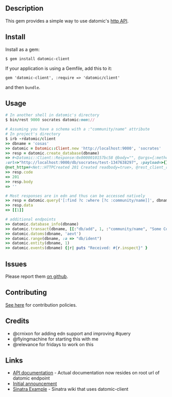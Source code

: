 ## Description

This gem provides a simple way to use datomic's [http API](http://docs.datomic.com/rest.html).

## Install

Install as a gem:

    $ gem install datomic-client

If your application is using a Gemfile, add this to it:

    gem 'datomic-client', :require => 'datomic/client'

and then `bundle`.

## Usage

```ruby
# In another shell in datomic's directory
$ bin/rest 9000 socrates datomic:mem://

# Assuming you have a schema with a :"community/name" attribute
# In project's directory
$ irb -rdatomic/client
>> dbname = 'cosas'
>> datomic = Datomic::Client.new 'http://localhost:9000', 'socrates'
>> resp = datomic.create_database(dbname)
=> #<Datomic::Client::Response:0x0000010157bc58 @body="", @args={:method=>:put,
:url=>"http://localhost:9000/db/socrates/test-1347638297", :payload=>{}, :headers=>{}},
@net_http=#<Net::HTTPCreated 201 Created readbody=true>, @rest_client_response="">
>> resp.code
=> 201
>> resp.body
=> ''

# Most responses are in edn and thus can be accessed natively
>> resp = datomic.query('[:find ?c :where [?c :community/name]]', dbname)
>> resp.data
=> [[1]]

# additional endpoints
>> datomic.database_info(dbname)
>> datomic.transact(dbname, [[:"db/add", 1, :"community/name", "Some Community"]])
>> datomic.datoms(dbname, 'aevt')
>> datomic.range(dbname, :a => "db/ident")
>> datomic.entity(dbname, 1)
>> datomic.events(dbname) {|r| puts "Received: #{r.inspect}" }
```

## Issues
Please report them [on github](http://github.com/cldwalker/datomic-client/issues).

## Contributing
[See here](http://tagaholic.me/contributing.html) for contribution policies.

## Credits

* @crnixon for adding edn support and improving #query
* @flyingmachine for starting this with me
* @relevance for fridays to work on this

## Links

* [API documentation](http://docs.datomic.com/rest.html) - Actual documentation now resides on root
  url of datomic endpoint
* [Initial announcement](http://blog.datomic.com/2012/09/rest-api.html)
* [Sinatra Example](https://github.com/crnixon/datomic-sinatra-wiki)  - Sinatra wiki that uses
  datomic-client

